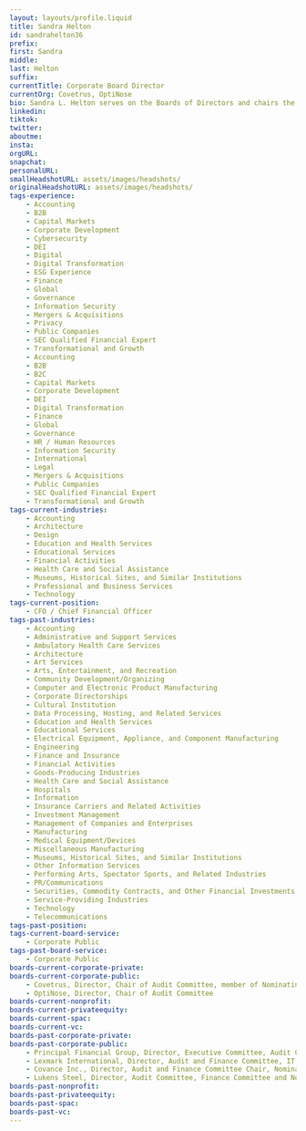 ```yaml
---
layout: layouts/profile.liquid
title: Sandra Helton
id: sandrahelton36
prefix: 
first: Sandra
middle: 
last: Helton
suffix: 
currentTitle: Corporate Board Director
currentOrg: Covetrus, OptiNose
bio: Sandra L. Helton serves on the Boards of Directors and chairs the Audit Committees of OptiNose, a global specialty pharmaceutical company, and Covetrus, a global animal health technology and services company, where she is also on the Nominating and Governance Committee. From 2001 to 2022 she served on the Board of Directors of Principal Financial Group, a global diversified financial institution, where she chaired the Audit Committee and Finance Committee, of which she was founding chair, and served on Principal’s Executive Committee. Prior to the 2016 acquisition of Lexmark International Inc., she served on its Board of Directors and Finance and Audit Committee. Ms. Helton also served on the board of Covance Inc., a leading global drug development services company, prior to its 2015 acquisition. She chaired the Finance and Audit Committee and served on Covance’s Nominating and Governance Committee. <br /><br />Ms. Helton brings a global business perspective, strategic and financial expertise, and corporate transformation experience from a variety of industries to the boards on which she serves. She is passionate about achieving long term value for investors through delivering innovative, high quality products and services to customers with a fully engaged workforce. She has been recognized for her board leadership, most recently when she was named one of NACD’s 2021 Directorship 100 honorees, in acknowledgment of significant boardroom impact. <br /><br />Ms. Helton was Executive Vice President and Chief Financial Officer, and member of the Board of Directors of Telephone and Data Systems, Inc. where her responsibilities included strategic planning, finance and information systems. Ms. Helton also served on the Boards of United States Cellular Corporation and Aerial Corporation, TDS’s publicly traded subsidiaries. <br /><br />Before TDS, Ms. Helton was Vice President, Corporate Controller of Compaq Computer Corporation. Prior to Compaq, Ms. Helton held over a dozen increasingly responsible positions with Corning Incorporated, beginning her career in an engineering capacity and progressing through a series of engineering, finance and strategy roles to become Senior Vice President and Treasurer of Corning, Inc. <br /><br />Ms. Helton currently serves on the Board of Northwestern Memorial Foundation. She previously served on the Board of Northwestern Memorial Health Care, a nationally recognized academic medical center, where she chaired the Audit Committee and was a member of the Executive, Finance and Investment Committees. She has served in leadership positions on numerous non-profit boards, including Chairman of the Corning Foundation, President of the Board of the Rockwell Museum and member of the Metropolitan Museum of Art Business Council. <br /><br />She is a member of the CAQ (Center for Audit Quality) Steering Committee, Central Audit Committee Leadership Network, National Association of Corporate Directors and its Risk Oversight Council, Women Corporate Directors, The Chicago Network, and International Women’s Forum. <br /><br />Ms. Helton holds an S.M. in Finance from Massachusetts Institute of Technology and graduated summa cum laude with a B.S. in Mathematics from the University of Kentucky. In 2009 she was inducted into the University of Kentucky College of Arts and Sciences Hall of Fame.
linkedin: 
tiktok: 
twitter: 
aboutme: 
insta: 
orgURL: 
snapchat: 
personalURL: 
smallHeadshotURL: assets/images/headshots/
originalHeadshotURL: assets/images/headshots/
tags-experience: 
    - Accounting
    - B2B
    - Capital Markets
    - Corporate Development
    - Cybersecurity
    - DEI
    - Digital
    - Digital Transformation
    - ESG Experience
    - Finance
    - Global
    - Governance
    - Information Security
    - Mergers & Acquisitions
    - Privacy
    - Public Companies
    - SEC Qualified Financial Expert
    - Transformational and Growth
    - Accounting
    - B2B
    - B2C
    - Capital Markets
    - Corporate Development
    - DEI
    - Digital Transformation
    - Finance
    - Global
    - Governance
    - HR / Human Resources
    - Information Security
    - International
    - Legal
    - Mergers & Acquisitions
    - Public Companies
    - SEC Qualified Financial Expert
    - Transformational and Growth
tags-current-industries: 
    - Accounting
    - Architecture
    - Design
    - Education and Health Services
    - Educational Services
    - Financial Activities
    - Health Care and Social Assistance
    - Museums, Historical Sites, and Similar Institutions
    - Professional and Business Services
    - Technology
tags-current-position: 
    - CFO / Chief Financial Officer
tags-past-industries: 
    - Accounting
    - Administrative and Support Services
    - Ambulatory Health Care Services
    - Architecture
    - Art Services
    - Arts, Entertainment, and Recreation
    - Community Development/Organizing
    - Computer and Electronic Product Manufacturing
    - Corporate Directorships
    - Cultural Institution
    - Data Processing, Hosting, and Related Services
    - Education and Health Services
    - Educational Services
    - Electrical Equipment, Appliance, and Component Manufacturing
    - Engineering
    - Finance and Insurance
    - Financial Activities
    - Goods-Producing Industries
    - Health Care and Social Assistance
    - Hospitals
    - Information
    - Insurance Carriers and Related Activities
    - Investment Management
    - Management of Companies and Enterprises
    - Manufacturing
    - Medical Equipment/Devices
    - Miscellaneous Manufacturing
    - Museums, Historical Sites, and Similar Institutions
    - Other Information Services
    - Performing Arts, Spectator Sports, and Related Industries
    - PR/Communications
    - Securities, Commodity Contracts, and Other Financial Investments and Related Activities
    - Service-Providing Industries
    - Technology
    - Telecommunications
tags-past-position: 
tags-current-board-service: 
    - Corporate Public
tags-past-board-service: 
    - Corporate Public
boards-current-corporate-private: 
boards-current-corporate-public: 
    - Covetrus, Director, Chair of Audit Committee, member of Nominating/Governance Committee
    - OptiNose, Director, Chair of Audit Committee
boards-current-nonprofit: 
boards-current-privateequity: 
boards-current-spac: 
boards-current-vc: 
boards-past-corporate-private: 
boards-past-corporate-public: 
    - Principal Financial Group, Director, Executive Committee, Audit Committee Chair, Finance Committee Chair, Strategic Issues Committee
    - Lexmark International, Director, Audit and Finance Committee, IT Risk Committee
    - Covance Inc., Director, Audit and Finance Committee Chair, Nominating/Governance Committee member
    - Lukens Steel, Director, Audit Committee, Finance Committee and Nominating/Governance Committee member
boards-past-nonprofit: 
boards-past-privateequity: 
boards-past-spac: 
boards-past-vc: 
---
```

